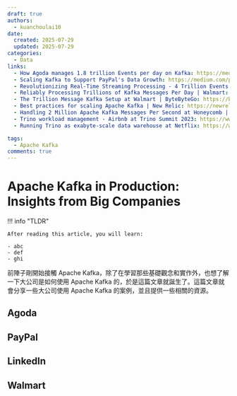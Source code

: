 ```yaml
---
draft: true
authors:
  - kuanchoulai10
date:
  created: 2025-07-29
  updated: 2025-07-29
categories:
  - Data
links:
  - How Agoda manages 1.8 trillion Events per day on Kafka: https://medium.com/agoda-engineering/how-agoda-manages-1-8-trillion-events-per-day-on-kafka-1d6c3f4a7ad1
  - Scaling Kafka to Support PayPal's Data Growth: https://medium.com/paypal-tech/scaling-kafka-to-support-paypals-data-growth-a0b4da420fab
  - Revolutionizing Real-Time Streaming Processing - 4 Trillion Events Daily at LinkedIn: https://www.linkedin.com/blog/engineering/data-streaming-processing/revolutionizing-real-time-streaming-processing--4-trillion-event
  - Reliably Processing Trillions of Kafka Messages Per Day | Walmart: https://medium.com/walmartglobaltech/reliably-processing-trillions-of-kafka-messages-per-day-23494f553ef9
  - The Trillion Message Kafka Setup at Walmart | ByteByteGo: https://blog.bytebytego.com/p/the-trillion-message-kafka-setup
  - Best practices for scaling Apache Kafka | New Relic: https://newrelic.com/blog/best-practices/kafka-best-practices
  - Handling 2 Million Apache Kafka Messages Per Second at Honeycomb | Honeycomb Blog: https://developer.confluent.io/learn-more/podcasts/handling-2-million-apache-kafka-messages-per-second-at-honeycomb/
  - Trino workload management - Airbnb at Trino Summit 2023: https://www.youtube.com/watch?v=qZejzyxT2fo
  - Running Trino as exabyte-scale data warehouse at Netflix: https://www.youtube.com/watch?v=WuUS73QPuZE 

tags:
  - Apache Kafka
comments: true
---
```


# Apache Kafka in Production: Insights from Big Companies

!!! info "TLDR"

    After reading this article, you will learn:

    - abc
    - def
    - ghi


<!-- more -->

前陣子剛開始接觸 Apache Kafka，除了在學習那些基礎觀念和實作外，也想了解一下大公司是如何使用 Apache Kafka 的，於是這篇文章就誕生了。這篇文章就會分享一些大公司使用 Apache Kafka 的案例，並且提供一些相關的資源。

## Agoda

## PayPal

## LinkedIn

## Walmart